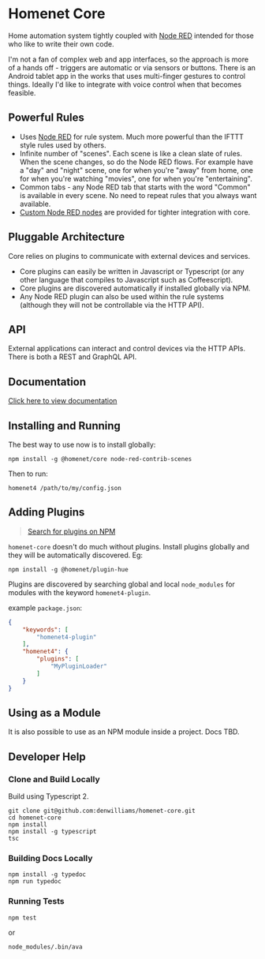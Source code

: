 # Homenet Core

Home automation system tightly coupled with [Node RED](https://nodered.org) intended for those who like to write their own code.

I'm not a fan of complex web and app interfaces, so the approach is more of a hands off - triggers are automatic or via sensors or buttons. There is an Android tablet app in the works that uses multi-finger gestures to control things. Ideally I'd like to integrate with voice control when that becomes feasible.

## Powerful Rules

- Uses [Node RED](https://nodered.org) for rule system. Much more powerful than the IFTTT style rules used by others.
- Infinite number of "scenes". Each scene is like a clean slate of rules. When the scene changes, so do the Node RED flows. For example have a "day" and "night" scene, one for when you're "away" from home, one for when you're watching "movies", one for when you're "entertaining".
- Common tabs - any Node RED tab that starts with the word "Common" is available in every scene. No need to repeat rules that you always want available.
- [Custom Node RED nodes](https://www.npmjs.com/package/@homenet/nodes) are provided for tighter integration with core.

## Pluggable Architecture

Core relies on plugins to communicate with external devices and services.

- Core plugins can easily be written in Javascript or Typescript (or any other language that compiles to Javascript such as Coffeescript).
- Core plugins are discovered automatically if installed globally via NPM.
- Any Node RED plugin can also be used within the rule systems (although they will not be controllable via the HTTP API).

## API

External applications can interact and control devices via the HTTP APIs. There is both a REST and GraphQL API.

## Documentation

[Click here to view documentation](http://www.denwilliams.net/homenet-core/)

## Installing and Running

The best way to use now is to install globally:

```
npm install -g @homenet/core node-red-contrib-scenes
```

Then to run:

```
homenet4 /path/to/my/config.json
```

## Adding Plugins

> [Search for plugins on NPM](https://www.npmjs.com/search?q=homenet4-plugin)

`homenet-core` doesn't do much without plugins. Install plugins globally and they will be automatically discovered. Eg:

```
npm install -g @homenet/plugin-hue
```

Plugins are discovered by searching global and local `node_modules` for modules with the keyword `homenet4-plugin`.

example `package.json`:

```json
{
    "keywords": [
        "homenet4-plugin"
    ],
    "homenet4": {
        "plugins": [
            "MyPluginLoader"
        ]
    }
}
```

## Using as a Module

It is also possible to use as an NPM module inside a project. Docs TBD.

## Developer Help

### Clone and Build Locally

Build using Typescript 2.

```
git clone git@github.com:denwilliams/homenet-core.git
cd homenet-core
npm install
npm install -g typescript
tsc
```

### Building Docs Locally

```
npm install -g typedoc
npm run typedoc
```

### Running Tests

```
npm test
```

or

```
node_modules/.bin/ava
```

